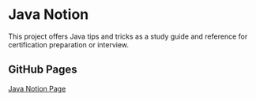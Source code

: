 # Java Notion

This project offers Java tips and tricks as a study guide and reference for certification preparation or interview.

## GitHub Pages
[Java Notion Page](https://github.com/inggl/jnotion/docs/index.html)